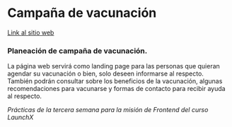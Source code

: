 # Campaña de vacunación

<a href="https://gray-smoke-0939ddc10.1.azurestaticapps.net">Link al sitio web</a>

### Planeación de campaña de vacunación.

La página web servirá como landing page para las personas que quieran agendar su vacunación o bien, solo deseen informarse al respecto. También podrán consultar sobre los beneficios de la vacunación, algunas recomendaciones para vacunarse y formas de contacto para recibir ayuda al respecto.

*Prácticas de la tercera semana para la misión de Frontend del curso LaunchX*

